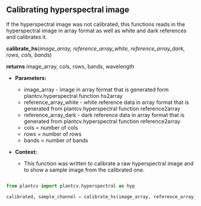 ## Calibrating hyperspectral image

If the hyperspectral image was not calibrated, this functions reads in the hyperspectral image in array format as well as white and dark references and calibrates it.

**calibrate_hs**(*image_array, reference_array_white, reference_array_dark, rows, cols, bands*)

**returns** image_array, cols, rows, bands, wavelength

- **Parameters:**
    - image_array - image in array format that is generated form plantcv.hyperspectral function hs2array
    - reference_array_white - white reference data in array format that is generated from plantcv.hyperspectral function reference2array
    - reference_array_dark - dark reference data in array format that is generated from plantcv.hyperspectral function reference2array
    - cols = number of cols
    - rows = number of rows
    - bands = number of bands
    
- **Context:**
    - This function was written to calibrate a raw hyperspectral image and to show a sample image from the calibrated one.

```python

from plantcv import plantcv.hyperspectral as hyp

calibrated, sample_channel = calibrate_hs(image_array, reference_array_white, reference_array_dark, rows, cols, bands)

```
